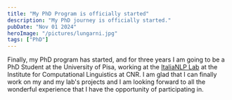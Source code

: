 ```yaml
---
title: "My PhD Program is officially started"
description: "My PhD journey is officially started."
pubDate: "Nov 01 2024"
heroImage: "/pictures/lungarni.jpg"
tags: ["PhD"]
---
```


Finally, my PhD program has started, and for three years I am going to be a PhD Student at the University of Pisa, working at the [ItaliaNLP Lab](http://www.italianlp.it/) at the Institute for Computational Linguistics at CNR. 
I am glad that I can finally work on my and my lab's projects and I am looking forward to all the wonderful experience that I have the opportunity of participating in. 
